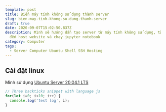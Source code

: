 ```yaml
---
template: post
title: Biến máy tính không sử dụng thành server
slug: bien-may-tinh-khong-su-dung-thanh-server
draft: true
date: 2020-09-07T15:02:50.837Z
description: Mình sẽ hướng dẫn tạo server từ máy tính không sử dụng, từ ssh cho
  đến host website và chạy jupyter notebook
category: Computer
tags:
  - Server Computer Ubuntu Shell SSH Hosting
---
```

## Cài đặt linux

Mình sử dụng [Ubuntu Server 20.04.1 LTS](https://ubuntu.com/download/server) 

```javascript
// Three backticks snippet with language js
for(let i=0; i<10; i++) {
  console.log('test log', i);
}
```